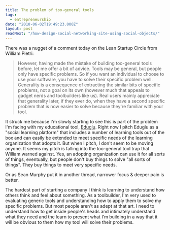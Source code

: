 ```yaml
---
title: The problem of too-general tools
tags:
  - entrepreneurship
date: "2010-06-02T19:49:23.000Z"
layout: post
readNext: "/how-design-social-networking-site-using-social-objects/"
---
```


There was a nugget of a comment today on the Lean Startup Circle from William Pietri:

> However, having made the mistake of building too-general tools before, let me offer a bit of advice. Tools may be general, but people only have specific problems. So if you want an individual to choose to use your software, you have to solve their specific problem well. Generality is a consequence of extracting the similar bits of specific problems, not a goal on its own (however much that appeals to gadget nerds and toolbuilders like us). Real users mainly appreciate that generality later, if they ever do, when they have a second specific problem that is now easier to solve because they're familiar with your tool.
> 

It struck me because I'm slowly starting to see this is part of the problem I'm facing with my educational tool, [Eduglu][0]. Right now I pitch Eduglu as a "social learning platform" that includes a number of learning tools out of the box and can easily be extended to meet specific needs of the learning organization that adopts it. But when I pitch, I don't seem to be moving anyone. It seems my pitch is falling into the too-general tool trap that William warned against. Yes, an adopting organization can use it for all sorts of things, eventually, but people don't buy things to solve "all sorts of things". They buy things to meet very specific needs.

Or as Sean Murphy put it in another thread, narrower focus & deeper pain is better.

The hardest part of starting a company I think is learning to understand how others think and feel about something. As a toolbuilder, I'm very used to evaluating generic tools and understanding how to apply them to solve my specific problems. But most people aren't as adept at that art. I need to understand how to get inside people's heads and intimately understand what they need and the learn to present what I'm building in a way that it will be obvious to them how my tool will solve their problems.


[0]: http://eduglu.com
